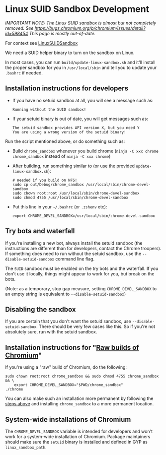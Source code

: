 # Linux SUID Sandbox Development

*IMPORTANT NOTE: The Linux SUID sandbox is almost but not completely removed.
See https://bugs.chromium.org/p/chromium/issues/detail?id=598454
This page is mostly out-of-date.*

For context see [LinuxSUIDSandbox](linux_suid_sandbox.md)

We need a SUID helper binary to turn on the sandbox on Linux.

In most cases, you can run `build/update-linux-sandbox.sh` and it'll install
the proper sandbox for you in `/usr/local/sbin` and tell you to update your
`.bashrc` if needed.

## Installation instructions for developers

*   If you have no setuid sandbox at all, you will see a message such as:

    ```
    Running without the SUID sandbox!
    ```

*   If your setuid binary is out of date, you will get messages such as:

    ```
    The setuid sandbox provides API version X, but you need Y
    You are using a wrong version of the setuid binary!
    ```

Run the script mentioned above, or do something such as:

*   Build `chrome_sandbox` whenever you build chrome
    (`ninja -C xxx chrome chrome_sandbox` instead of `ninja -C xxx chrome`)
*   After building, run something similar to (or use the provided
    `update-linux-sandbox.sh`):

    ```shell
    # needed if you build on NFS!
    sudo cp out/Debug/chrome_sandbox /usr/local/sbin/chrome-devel-sandbox
    sudo chown root:root /usr/local/sbin/chrome-devel-sandbox
    sudo chmod 4755 /usr/local/sbin/chrome-devel-sandbox
    ```

*   Put this line in your `~/.bashrc` (or `.zshenv` etc):

    ```
    export CHROME_DEVEL_SANDBOX=/usr/local/sbin/chrome-devel-sandbox
    ```

## Try bots and waterfall

If you're installing a new bot, always install the setuid sandbox (the
instructions are different than for developers, contact the Chrome troopers). If
something does need to run without the setuid sandbox, use the
`--disable-setuid-sandbox` command line flag.

The `SUID` sandbox must be enabled on the try bots and the waterfall. If you
don't use it locally, things might appear to work for you, but break on the
bots.

(Note: as a temporary, stop gap measure, setting `CHROME_DEVEL_SANDBOX` to an
empty string is equivalent to `--disable-setuid-sandbox`)

## Disabling the sandbox

If you are certain that you don't want the setuid sandbox, use
`--disable-setuid-sandbox`. There should be very few cases like this. So if
you're not absolutely sure, run with the setuid sandbox.

## Installation instructions for "[Raw builds of Chromium](https://commondatastorage.googleapis.com/chromium-browser-continuous/index.html)"

If you're using a "raw" build of Chromium, do the following:

    sudo chown root:root chrome_sandbox && sudo chmod 4755 chrome_sandbox && \
        export CHROME_DEVEL_SANDBOX="$PWD/chrome_sandbox"
    ./chrome

You can also make such an installation more permanent by following the
[steps above](#Installation-Instructions-for-developers) and installing
`chrome_sandbox` to a more permanent location.

## System-wide installations of Chromium

The `CHROME_DEVEL_SANDBOX` variable is intended for developers and won't work
for a system-wide installation of Chromium. Package maintainers should make sure
the `setuid` binary is installed and defined in GYP as `linux_sandbox_path`.
